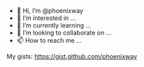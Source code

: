- 👋 Hi, I’m @phoenixway
- 👀 I’m interested in ...
- 🌱 I’m currently learning ...
- 💞️ I’m looking to collaborate on ...
- 📫 How to reach me ...

<!---
phoenixway/phoenixway is a ✨ special ✨ repository because its `README.md` (this file) appears on your GitHub profile.
You can click the Preview link to take a look at your changes.
--->

My gists:
https://gist.github.com/phoenixway
